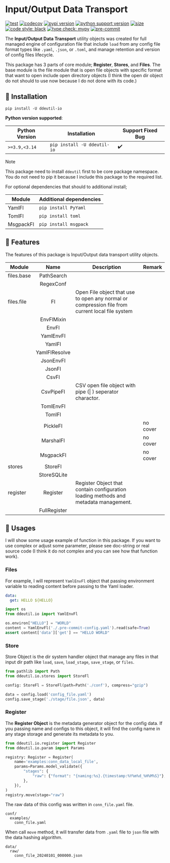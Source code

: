 # Input/Output Data Transport

[![test](https://github.com/korawica/ddeutil-io/actions/workflows/tests.yml/badge.svg?branch=main)](https://github.com/korawica/ddeutil-io/actions/workflows/tests.yml)
[![codecov](https://codecov.io/gh/ddeutils/ddeutil-io/graph/badge.svg?token=3NDPN2I0H9)](https://codecov.io/gh/ddeutils/ddeutil-io)
[![pypi version](https://img.shields.io/pypi/v/ddeutil-io)](https://pypi.org/project/ddeutil-io/)
[![python support version](https://img.shields.io/pypi/pyversions/ddeutil-io)](https://pypi.org/project/ddeutil-io/)
[![size](https://img.shields.io/github/languages/code-size/korawica/ddeutil-io)](https://github.com/korawica/ddeutil-io)
[![code style: black](https://img.shields.io/badge/code%20style-black-000000.svg)](https://github.com/psf/black)
[![type check: mypy](http://www.mypy-lang.org/static/mypy_badge.svg)](http://mypy-lang.org)
[![pre-commit](https://img.shields.io/badge/pre--commit-enabled-brightgreen?logo=pre-commit&logoColor=white)](https://github.com/pre-commit/pre-commit)

The **Input/Output Data Transport** utility objects was created for full managed
engine of configuration file that include `load` from any config file format types
like `.yaml`, `.json`, or `.toml`, and manage retention and version of config files
lifecycle.

This package has 3 parts of core module; **Register**, **Stores**, and **Files**.
The base module is the file module that is open file objects with specific format
that want to open include open directory objects (I think the open dir object do
not should to use now because I do not done with its code.)

## :round_pushpin: Installation

```shell
pip install -U ddeutil-io
```

**Python version supported**:

| Python Version | Installation                  | Support Fixed Bug  |
|----------------|-------------------------------|--------------------|
| `>=3.9,<3.14`  | `pip install -U ddeutil-io`   | :heavy_check_mark: |

> [!NOTE]
> This package need to install `ddeutil` first to be core package namespace.
> You do not need to pip it because I include this package to the required list.
>
> For optional dependencies that should to additional install;
>
> | Module     | Additional dependencies  |
> |------------|--------------------------|
> | YamlFl     | `pip install PyYaml`     |
> | TomlFl     | `pip install toml`       |
> | MsgpackFl  | `pip install msgpack`    |

## :dart: Features

The features of this package is Input/Output data transport utility objects.

| Module     |     Name      | Description                                                                                     | Remark   |
|------------|:-------------:|-------------------------------------------------------------------------------------------------|----------|
| files.base |  PathSearch   |                                                                                                 |          |
|            |   RegexConf   |                                                                                                 |          |
| files.file |      Fl       | Open File object that use to open any normal or compression file from current local file system |          |
|            |  EnvFlMixin   |                                                                                                 |          |
|            |     EnvFl     |                                                                                                 |          |
|            |   YamlEnvFl   |                                                                                                 |          |
|            |    YamlFl     |                                                                                                 |          |
|            | YamlFlResolve |                                                                                                 |          |
|            |   JsonEnvFl   |                                                                                                 |          |
|            |    JsonFl     |                                                                                                 |          |
|            |     CsvFl     |                                                                                                 |          |
|            |   CsvPipeFl   | CSV open file object with pipe (\| ) seperator charactor.                                       |          |
|            |   TomlEnvFl   |                                                                                                 |          |
|            |    TomlFl     |                                                                                                 |          |
|            |   PickleFl    |                                                                                                 | no cover |
|            |   MarshalFl   |                                                                                                 | no cover |
|            |   MsgpackFl   |                                                                                                 | no cover |
| stores     |    StoreFl    |                                                                                                 |          |
|            |  StoreSQLite  |                                                                                                 |          |
| register   |   Register    | Register Object that contain configuration loading methods and metadata management.             |          |
|            | FullRegister  |                                                                                                 |          |

## :beers: Usages

I will show some usage example of function in this package. If you want to use
complex or adjust some parameter, please see doc-string or real source code
(I think it do not complex and you can see how that function work).

### Files

For example, I will represent `YamlEnvFl` object that passing environment variable
to reading content before passing to the Yaml loader.

```yaml
data:
  get: HELLO ${HELLO}
```

```python
import os
from ddeutil.io import YamlEnvFl

os.environ["HELLO"] = "WORLD"
content = YamlEnvFl('./.pre-commit-config.yaml').read(safe=True)
assert content['data']['get'] == "HELLO WORLD"
```

### Store

Store Object is the dir system handler object that manage any files in that
input dir path like `load`, `save`, `load_stage`, `save_stage`, or `files`.

```python
from pathlib import Path
from ddeutil.io.stores import StoreFl

config: StoreFl = StoreFl(path=Path('./conf'), compress="gzip")

data = config.load('config_file.yaml')
config.save_stage('./stage/file.json', data)
```

### Register

The **Register Object** is the metadata generator object for the config data.
If you passing name and configs to this object, it will find the config name
in any stage storage and generate its metadata to you.

```python
from ddeutil.io.register import Register
from ddeutil.io.param import Params

registry: Register = Register(
    name='examples:conn_data_local_file',
    params=Params.model_validate({
        "stages": {
            "raw": {"format": "{naming:%s}.{timestamp:%Y%m%d_%H%M%S}"},
        },
    }),
)
registry.move(stage="raw")
```

The raw data of this config was written in `conn_file.yaml` file.

```text
conf/
  examples/
    conn_file.yaml
```

When call `move` method, it will transfer data from `.yaml` file to `json` file
with the data hashing algorithm.

```text
data/
  raw/
    conn_file_20240101_000000.json
```
